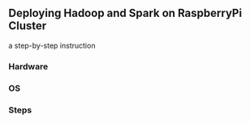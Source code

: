 ## Deploying Hadoop and Spark on RaspberryPi Cluster
a step-by-step instruction

### Hardware

### OS

### Steps
